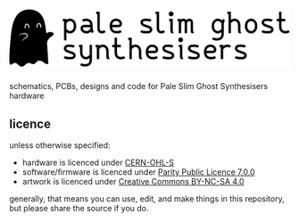 # ![Pale Slim Ghost Synthesisers](etc/Logo.png)

schematics, PCBs, designs and code for Pale Slim Ghost Synthesisers hardware

## licence

unless otherwise specified:

- hardware is licenced under [CERN-OHL-S](licence-hardware.txt)
- software/firmware is licenced under [Parity Public Licence 7.0.0](licence.md)
- artwork is licenced under [Creative Commons BY-NC-SA 4.0](https://creativecommons.org/licenses/by-nc-sa/4.0/)

generally, that means you can use, edit, and make things in this repository, but please share the source if you do.
